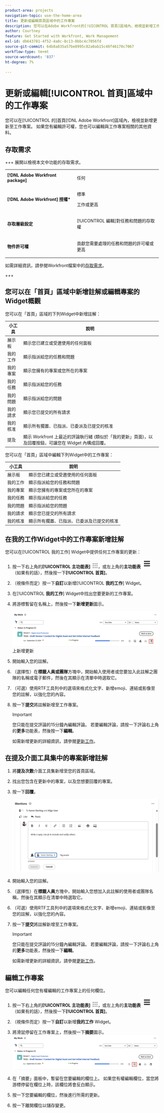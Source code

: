 ```yaml
---
product-area: projects
navigation-topic: use-the-home-area
title: 更新或編輯首頁區域中的工作專案
description: 您可以在Adobe Workfront的[!UICONTROL 首頁]區域內，檢視並新增工作專案的更新。 如果您有編輯許可權，您也可以編輯與工作專案相關的其他資料。
author: Courtney
feature: Get Started with Workfront, Work Management
exl-id: db643781-4f52-4a8c-8c13-0bbc4c7056fd
source-git-commit: 64b8a835a57be8995c82a0ab15c40f46170c7067
workflow-type: tm+mt
source-wordcount: '837'
ht-degree: 7%

---
```


# 更新或編輯[!UICONTROL 首頁]區域中的工作專案

<!--Audited: 04/2024-->

<!--<span class="preview">The highlighted information on this page refers to functionality not yet generally available. It is available only in the Preview environment for all customers. After the monthly releases to Production, the same features are also available in the Production environment for customers who enabled fast releases. </span>   

<span class="preview">For information about fast releases, see [Enable or disable fast releases for your organization](/help/quicksilver/administration-and-setup/set-up-workfront/configure-system-defaults/enable-fast-release-process.md). </span>-->

您可以在[!UICONTROL 的]首頁[!DNL Adobe Workfront]區域內，檢視並新增更新至工作專案。 如果您有編輯許可權，您也可以編輯與工作專案相關的其他資料。

## 存取需求

+++ 展開以檢視本文中功能的存取需求。

<table style="table-layout:auto"> 
 <col> 
 </col> 
 <col> 
 </col> 
 <tbody> 
  <tr> 
   <td role="rowheader"><strong>[!DNL Adobe Workfront package]</strong></td> 
   <td> <p>任何</p> </td> 
  </tr> 
  <tr> 
   <td role="rowheader"><strong>[!DNL Adobe Workfront] 授權*</strong></td> 
   <td> <p>標準</p>
   <p>工作或更高</p> </td> 
  </tr> 
  <tr> 
   <td role="rowheader"><strong>存取層級設定</strong></td> 
   <td> <p>[!UICONTROL 編輯]對任務和問題的存取權</p> </td> 
  </tr> 
  <tr> 
   <td role="rowheader"><strong>物件許可權</strong></td> 
   <td> <p>貢獻您需要處理的任務和問題的許可權或更高</p> </td> 
  </tr> 
 </tbody> 
</table>

如需詳細資訊，請參閱Workfront檔案中的[存取需求](/help/quicksilver/administration-and-setup/add-users/access-levels-and-object-permissions/access-level-requirements-in-documentation.md)。

+++

<!--not sure if this  from the old UI: we don't have a Work List anymore - should this section come off? 

## View updates on a work item

You can view updates on any work item in the [!UICONTROL Work List]:

1. Click the **[!UICONTROL Main Menu]** ![Main Menu icon](assets/main-menu-icon.png) in the upper-right corner, or the **Main Menu** ![Main Menu lines icon](assets/lines-main-menu.png) in the upper-left corner, if available, then click **[!UICONTROL Home]**.
1. In the **[!UICONTROL Work List]** area, select the item where you want to view updates.\
   Updates are displayed in the right panel.

-->

## 您可以在「首頁」區域中新增註解或編輯專案的Widget概觀

您可以在「首頁」區域的下列Widget中新增註解：

| 小工具 | 說明 |
|--------------|---------------------------------------------------------------------------------------------------|
| 展示板 | 顯示您已建立或受邀使用的任何面板 |
| 我的工作 | 顯示指派給您的任務和問題 |
| 我的專案 | 顯示您擁有的專案或您所在的專案 |
| 我的任務 | 顯示指派給您的任務 |
| 我的問題 | 顯示指派給您的問題 |
| 我的請求 | 顯示您已提交的所有請求 |
| 我的核准 | 顯示所有擱置、已指派、已委派及已提交的核准 |
| 提及 | 顯示 Workfront 上最近的評論執行緒 (類似於「我的更新」頁面)，以及回覆按鈕，可讓您在 Widget 內構成回覆。 |

您可以在「首頁」區域中編輯下列Widget中的工作專案：

| 小工具 | 說明 |
|--------------|---------------------------------------------------------------------------------------------------|
| 展示板 | 顯示您已建立或受邀使用的任何面板 |
| 我的工作 | 顯示指派給您的任務和問題 |
| 我的專案 | 顯示您擁有的專案或您所在的專案 |
| 我的任務 | 顯示指派給您的任務 |
| 我的問題 | 顯示指派給您的問題 |
| 我的請求 | 顯示您已提交的所有請求 |
| 我的核准 | 顯示所有擱置、已指派、已委派及已提交的核准 |

## 在我的工作Widget中的工作專案新增註解

您可以在[!UICONTROL 我的工作] Widget中提供任何工作專案的更新：

1. 按一下右上角的&#x200B;**[!UICONTROL 主功能表]** ![主功能表圖示](assets/main-menu-icon.png)，或左上角的&#x200B;**主功能表** ![主功能表行圖示](assets/lines-main-menu.png) （如果有的話），然後按一下&#x200B;**[!UICONTROL 首頁]**。
1. （視條件而定）按一下&#x200B;**自訂**&#x200B;以新增&#x200B;[!UICONTROL **我的工作**] Widget。

1. 在&#x200B;[!UICONTROL **我的工作**] Widget中找出您要更新的工作專案。
1. 將游標暫留在名稱上，然後按一下&#x200B;**新增更新**&#x200B;圖示。

   ![在Widget](assets/add-update-on-widget.png)上新增更新

1. 開始輸入您的註解。
1. （選擇性）在&#x200B;**標籤人員或團隊**&#x200B;方塊中，開始輸入使用者或您要加入此註解之團隊的名稱或電子郵件，然後在其顯示在清單中時選取它。
1. （可選）使用RTF工具列中的選項來格式化文字、新增emoji、連結或影像至您的註解，以強化您的內容。
1. 按一下&#x200B;**提交**&#x200B;將註解新增至工作專案。

   >[!IMPORTANT]
   >
   >您只能在提交評論的15分鐘內編輯評論。 若要編輯評論，請按一下評論右上角的&#x200B;**更多**&#x200B;功能表，然後按一下&#x200B;**編輯**。

   如需新增更新的詳細資訊，請參閱[更新工作](/help/quicksilver/workfront-basics/updating-work-items-and-viewing-updates/update-work.md)。


## 在提及介面工具集中的專案新增註解

1. 將&#x200B;**提及次數**&#x200B;介面工具集新增至您的首頁區域。

1. 找出您包含在更新中的專案，以及您想要回覆的專案。

1. 按一下&#x200B;**回覆**。

   ![回覆註解](assets/reply-to-comment-in-mentions-widget.png)

1. 開始輸入您的註解。
1. （選擇性）在&#x200B;**標籤人員**&#x200B;方塊中，開始輸入您想加入此註解的使用者或團隊名稱，然後在其顯示在清單中時選取它。
1. （可選）使用RTF工具列中的選項來格式化文字、新增emoji、連結或影像至您的註解，以強化您的內容。
1. 按一下&#x200B;**提交**&#x200B;將註解新增至工作專案。

   >[!IMPORTANT]
   >
   >您只能在提交評論的15分鐘內編輯評論。 若要編輯評論，請按一下評論右上角的&#x200B;**更多**&#x200B;功能表，然後按一下&#x200B;**編輯**。

   如需新增更新的詳細資訊，請參閱[更新工作](/help/quicksilver/workfront-basics/updating-work-items-and-viewing-updates/update-work.md)。

## 編輯工作專案

您可以編輯任何您有權編輯的工作專案上的任何欄位。

1. 按一下右上角的&#x200B;**[!UICONTROL 主功能表]** ![主功能表圖示](assets/main-menu-icon.png)，或左上角的&#x200B;**主功能表** ![主功能表行圖示](assets/lines-main-menu.png) （如果有的話），然後按一下&#x200B;**[!UICONTROL 首頁]**。
1. （視條件而定）按一下&#x200B;**自訂**&#x200B;以新增&#x200B;**我的工作** Widget。

1. 將滑鼠停留在工作專案上，然後按一下&#x200B;**摘要**&#x200B;圖示。
   ![開啟摘要](assets/open-summary-new-home.png)

1. 在「摘要」面板中，暫留在您要編輯的欄位上。
如果您有權編輯欄位，當您將游標停留在欄位上時，該欄位將會反白顯示。
1. 按一下您要編輯的欄位，然後進行所需的更新。
1. 按一下離開欄位以儲存變更。
